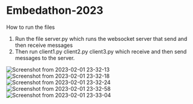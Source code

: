 # Embedathon-2023

How to run the files
1. Run the file server.py which runs the websocket server that send and then receive messages
2. Then run client1.py client2.py client3.py which receive and then send messages to the server.

![Screenshot from 2023-02-01 23-32-13](https://user-images.githubusercontent.com/82582574/216126061-f51cbef6-d524-4755-9d5c-c7b40aff70d5.png)
![Screenshot from 2023-02-01 23-32-18](https://user-images.githubusercontent.com/82582574/216126075-f0355a32-5047-4595-b62f-d4d6206df385.png)
![Screenshot from 2023-02-01 23-32-24](https://user-images.githubusercontent.com/82582574/216126082-4e8b22f4-a08c-455d-b14c-12fd830a3240.png)
![Screenshot from 2023-02-01 23-32-58](https://user-images.githubusercontent.com/82582574/216126090-143e593d-0925-4e28-b5de-071a003d78c4.png)
![Screenshot from 2023-02-01 23-33-04](https://user-images.githubusercontent.com/82582574/216126095-e472ad23-0f60-4290-965b-27921707247e.png)
